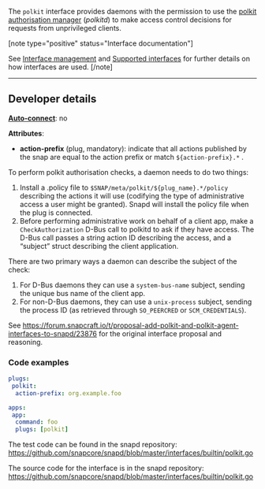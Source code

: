 The `polkit` interface provides daemons with the permission to use the [polkit authorisation manager](https://www.freedesktop.org/software/polkit/docs/latest/polkit.8.html) (_polkitd_)  to make access control decisions for requests from unprivileged clients.

[note type="positive" status="Interface documentation"]

See [Interface management](/t/interface-management/6154) and [Supported interfaces](/t/supported-interfaces/7744) for further details on how interfaces are used.
[/note]

---

<h2 id='heading--dev-details'>Developer details </h2>

**[Auto-connect](/t/interface-management/6154#heading--auto-connections)**: no</br>


**Attributes**:

 * **action-prefix** (plug, mandatory):  indicate that all actions published by the snap are equal to the action prefix or match `${action-prefix}.*` .

To perform polkit authorisation checks, a daemon needs to do two things:

1. Install a .policy file to `$SNAP/meta/polkit/${plug_name}.*/policy` describing the actions it will use (codifying the type of administrative access a user might be granted). Snapd will install the policy file when the plug is connected.
2. Before performing administrative work on behalf of a client app, make a `CheckAuthorization` D-Bus call to polkitd to ask if they have access. The D-Bus call passes a string action ID describing the access, and a “subject” struct describing the client application.

There are two primary ways a daemon can describe the subject of the check:

1. For D-Bus daemons they can use a `system-bus-name` subject, sending the unique bus name of the client app.
2. For non-D-Bus daemons, they can use a `unix-process` subject, sending the process ID (as retrieved through `SO_PEERCRED` or `SCM_CREDENTIALS`).

See https://forum.snapcraft.io/t/proposal-add-polkit-and-polkit-agent-interfaces-to-snapd/23876 for the original interface proposal and reasoning.

### Code examples

```yaml
plugs:
 polkit:
  action-prefix: org.example.foo

apps:
 app:
  command: foo
  plugs: [polkit]
```

The test code can be found in the snapd repository: https://github.com/snapcore/snapd/blob/master/interfaces/builtin/polkit.go

The source code for the interface is in the snapd repository: https://github.com/snapcore/snapd/blob/master/interfaces/builtin/polkit.go
